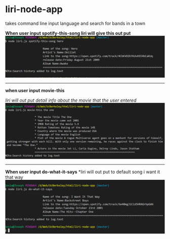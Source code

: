 # liri-node-app
takes command line input language and search for bands in a town 

**When user input spotify-this-song liri will give this out put**
![image](assets/spotify-this-song.jpg)
***************************************
**when user input movie-this**

*liri will out put detail info about the movie that the user entered*
![image](assets/Capture.PNG)

***************************************
**When user input do-what-it-says**
*liri will out put to default song i want it that way 
![image](assets/do.jpg)
